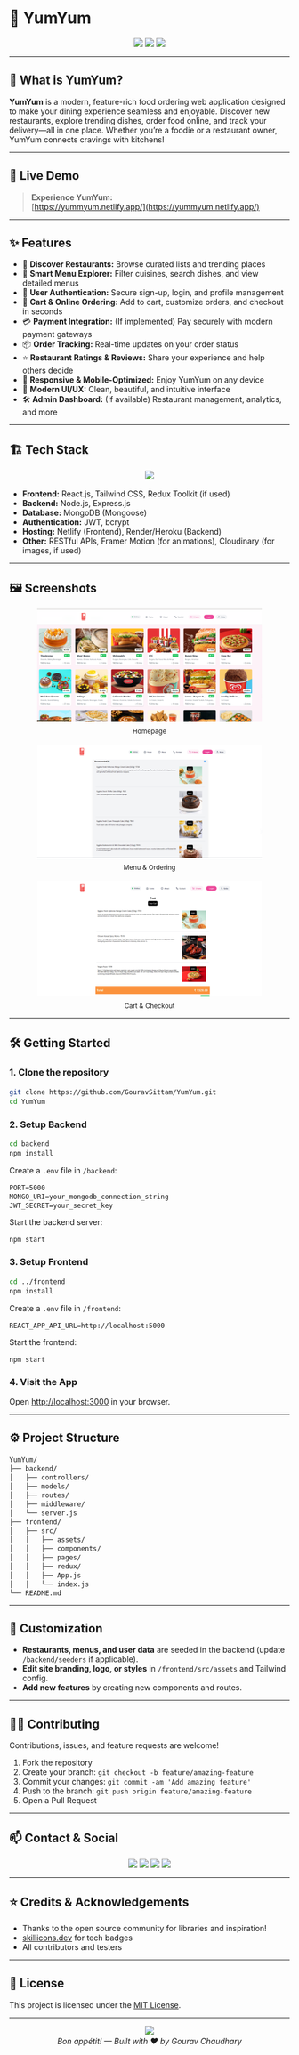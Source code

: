 # 🍔 YumYum

<div align="center">
  <img src="https://img.shields.io/badge/Built%20with-React%20%7C%20Node.js-blue?style=for-the-badge&logo=react&logoColor=white" />
  <img src="https://img.shields.io/badge/Deployed%20on-Netlify%20%7C%20Render-black?style=for-the-badge&logo=netlify" />
  <img src="https://img.shields.io/github/license/GouravSittam/YumYum?style=for-the-badge" />
</div>


---

## 🥗 What is YumYum?

**YumYum** is a modern, feature-rich food ordering web application designed to make your dining experience seamless and enjoyable. Discover new restaurants, explore trending dishes, order food online, and track your delivery—all in one place. Whether you’re a foodie or a restaurant owner, YumYum connects cravings with kitchens!

---

## 🚀 Live Demo

> **Experience YumYum:**  
> [https://yummyum.netlify.app/](https://yummyum.netlify.app/)

---

## ✨ Features

- 🏪 **Discover Restaurants:** Browse curated lists and trending places
- 🍱 **Smart Menu Explorer:** Filter cuisines, search dishes, and view detailed menus
- 👤 **User Authentication:** Secure sign-up, login, and profile management
- 🛒 **Cart & Online Ordering:** Add to cart, customize orders, and checkout in seconds
- 💳 **Payment Integration:** (If implemented) Pay securely with modern payment gateways
- 📦 **Order Tracking:** Real-time updates on your order status
- ⭐ **Restaurant Ratings & Reviews:** Share your experience and help others decide
- 📱 **Responsive & Mobile-Optimized:** Enjoy YumYum on any device
- 🎨 **Modern UI/UX:** Clean, beautiful, and intuitive interface
- 🛠️ **Admin Dashboard:** (If available) Restaurant management, analytics, and more

---

## 🏗️ Tech Stack

<p align="center">
  <img src="https://skillicons.dev/icons?i=react,nodejs,express,mongodb,tailwind,js,ts,netlify,render,git,github" />
</p>

- **Frontend:** React.js, Tailwind CSS, Redux Toolkit (if used)
- **Backend:** Node.js, Express.js
- **Database:** MongoDB (Mongoose)
- **Authentication:** JWT, bcrypt
- **Hosting:** Netlify (Frontend), Render/Heroku (Backend)
- **Other:** RESTful APIs, Framer Motion (for animations), Cloudinary (for images, if used)

---

## 🖼️ Screenshots

<p align="center">
  <img src="assets/homepage.png" width="80%" alt="YumYum Homepage" />
  <br><sub>Homepage</sub>
  <br><br>
  <img src="assets/menu.png" width="80%" alt="Menu Page" />
  <br><sub>Menu & Ordering</sub>
  <br><br>
  <img src="assets/cart.png" width="80%" alt="Cart/Checkout" />
  <br><sub>Cart & Checkout</sub>
</p>

---

## 🛠️ Getting Started

### 1. **Clone the repository**

```bash
git clone https://github.com/GouravSittam/YumYum.git
cd YumYum
```

### 2. **Setup Backend**

```bash
cd backend
npm install
```
Create a `.env` file in `/backend`:

```env
PORT=5000
MONGO_URI=your_mongodb_connection_string
JWT_SECRET=your_secret_key
```
Start the backend server:

```bash
npm start
```

### 3. **Setup Frontend**

```bash
cd ../frontend
npm install
```
Create a `.env` file in `/frontend`:

```env
REACT_APP_API_URL=http://localhost:5000
```
Start the frontend:

```bash
npm start
```

### 4. **Visit the App**

Open [http://localhost:3000](http://localhost:3000) in your browser.

---

## ⚙️ Project Structure

```
YumYum/
├── backend/
│   ├── controllers/
│   ├── models/
│   ├── routes/
│   ├── middleware/
│   └── server.js
├── frontend/
│   ├── src/
│   │   ├── assets/
│   │   ├── components/
│   │   ├── pages/
│   │   ├── redux/
│   │   ├── App.js
│   │   └── index.js
└── README.md
```

---

## 📝 Customization

- **Restaurants, menus, and user data** are seeded in the backend (update `/backend/seeders` if applicable).
- **Edit site branding, logo, or styles** in `/frontend/src/assets` and Tailwind config.
- **Add new features** by creating new components and routes.

---

## 🧑‍💻 Contributing

Contributions, issues, and feature requests are welcome!  
1. Fork the repository  
2. Create your branch: `git checkout -b feature/amazing-feature`  
3. Commit your changes: `git commit -am 'Add amazing feature'`  
4. Push to the branch: `git push origin feature/amazing-feature`  
5. Open a Pull Request  

---

## 📫 Contact & Social

<p align="center">
  <a href="mailto:gouravsittam@gmail.com"><img src="https://img.shields.io/badge/Gmail-D14836?style=for-the-badge&logo=gmail&logoColor=white" /></a>
  <a href="https://linkedin.com/in/gouravsittam"><img src="https://img.shields.io/badge/LinkedIn-0077B5?style=for-the-badge&logo=linkedin" /></a>
  <a href="https://x.com/Gouravv_c"><img src="https://img.shields.io/badge/Twitter-1DA1F2?style=for-the-badge&logo=twitter" /></a>
  <a href="https://github.com/GouravSittam"><img src="https://img.shields.io/badge/GitHub-181717?style=for-the-badge&logo=github" /></a>
</p>

---

## ⭐ Credits & Acknowledgements

- Thanks to the open source community for libraries and inspiration!
- [skillicons.dev](https://skillicons.dev) for tech badges
- All contributors and testers

---

## 📝 License

This project is licensed under the [MIT License](LICENSE).

---

<div align="center">
  <img src="https://capsule-render.vercel.app/api?type=waving&color=gradient&height=100&section=footer" />
  <br>
  <i>Bon appétit! — Built with ❤️ by Gourav Chaudhary</i>
</div>
